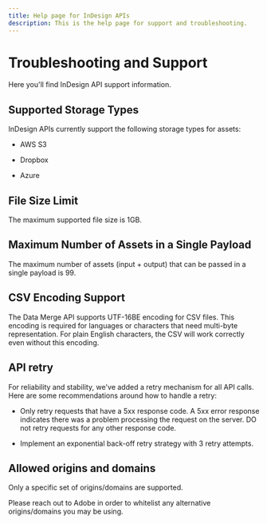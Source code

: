 ```yaml
---
title: Help page for InDesign APIs
description: This is the help page for support and troubleshooting.
---
```


# Troubleshooting and Support

Here you'll find InDesign API support information.

## Supported Storage Types

InDesign APIs currently support the following storage types for assets:

- AWS S3

- Dropbox

- Azure

## File Size Limit

The maximum supported file size is 1GB.

## Maximum Number of Assets in a Single Payload

The maximum number of assets (input + output) that can be passed in a single payload is 99.

## CSV Encoding Support

The Data Merge API supports UTF-16BE encoding for CSV files. This encoding is required for languages or characters that need multi-byte representation. For plain English characters, the CSV will work correctly even without this encoding.

## API retry

 For reliability and stability, we've added a retry mechanism for all API calls. Here are some recommendations around how to handle a retry:

  - Only retry requests that have a 5xx response code. A 5xx error response indicates there was a problem processing the request on the server. DO not retry requests for any other response code.

  - Implement an exponential back-off retry strategy with 3 retry attempts.

## Allowed origins and domains

Only a specific set of origins/domains are supported.

Please reach out to Adobe in order to whitelist any alternative origins/domains you may be using.
